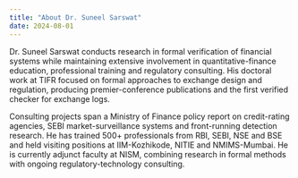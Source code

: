 ```yaml
---
title: "About Dr. Suneel Sarswat"
date: 2024-08-01
---
```


Dr. Suneel Sarswat conducts research in formal verification of financial systems while maintaining extensive involvement in quantitative-finance education, professional training and regulatory consulting. His doctoral work at TIFR focused on formal approaches to exchange design and regulation, producing premier-conference publications and the first verified checker for exchange logs.

Consulting projects span a Ministry of Finance policy report on credit-rating agencies, SEBI market-surveillance systems and front-running detection research. He has trained 500+ professionals from RBI, SEBI, NSE and BSE and held visiting positions at IIM-Kozhikode, NITIE and NMIMS-Mumbai. He is currently adjunct faculty at NISM, combining research in formal methods with ongoing regulatory-technology consulting.
